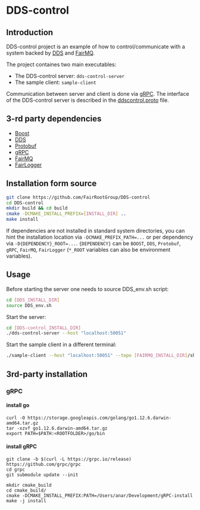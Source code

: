 # DDS-control

## Introduction
DDS-control project is an example of how to control/communicate with a system backed by [DDS](http://dds.gsi.de) and [FairMQ](https://github.com/FairRootGroup/FairMQ).

The project containes two main executables:
  * The DDS-control server: `dds-control-server`
  * The sample client: `sample-client`

Communication between server and client is done via [gRPC](https://grpc.io/). The interface of the DDS-control server is described in the [ddscontrol.proto](proto/ddscontrol.proto) file.

## 3-rd party dependencies

  * [Boost](https://www.boost.org/)
  * [DDS](http://dds.gsi.de)
  * [Protobuf](https://developers.google.com/protocol-buffers/)
  * [gRPC](https://grpc.io/)
  * [FairMQ](https://github.com/FairRootGroup/FairMQ)
  * [FairLogger](https://github.com/FairRootGroup/FairLogger)

## Installation form source

```bash
git clone https://github.com/FairRootGroup/DDS-control
cd DDS-control
mkdir build && cd build
cmake -DCMAKE_INSTALL_PREFIX=[INSTALL_DIR] ..
make install
```

If dependencies are not installed in standard system directories, you can hint the installation location via `-DCMAKE_PREFIX_PATH=...` or per dependency via `-D{DEPENDENCY}_ROOT=...`. `{DEPENDENCY}` can be `BOOST`, `DDS`, `Protobuf`, `gRPC`, `FairMQ`, `FairLogger` (`*_ROOT` variables can also be environment variables).

## Usage
Before starting the server one needs to source DDS_env.sh script:
```bash
cd [DDS_INSTALL_DIR]
source DDS_env.sh
```

Start the server:
```bash
cd [DDS-control_INSTALL_DIR]
./dds-control-server --host "localhost:50051"
```

Start the sample client in a different terminal:
```bash
./sample-client --host "localhost:50051" --topo [FAIRMQ_INSTALL_DIR]/share/fairmq/ex-dds-topology.xml 
```

## 3rd-party installation

### gRPC

#### install go
~~~~~~~~~~~~~~~~~
curl -O https://storage.googleapis.com/golang/go1.12.6.darwin-amd64.tar.gz
tar -xzvf go1.12.6.darwin-amd64.tar.gz
export PATH=$PATH:<ROOTFOLDER>/go/bin
~~~~~~~~~~~~~~~~~
#### install gRPC

~~~~~~~~~~~~~~~~~
git clone -b $(curl -L https://grpc.io/release) https://github.com/grpc/grpc
cd grpc
git submodule update --init

mkdir cmake_build
cd cmake_build/
cmake -DCMAKE_INSTALL_PREFIX:PATH=/Users/anar/Development/gRPC-install
make -j install
~~~~~~~~~~~~~~~~~
